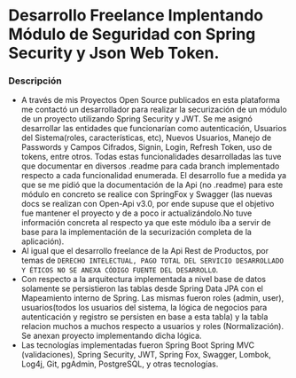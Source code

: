 # Desarrollo Freelance Implentando Módulo de Seguridad con Spring Security y Json Web Token.

### Descripción
* A través de mis Proyectos Open Source publicados en esta plataforma me contactó un desarrollador para realizar la securización de un módulo de un proyecto utilizando Spring Security y JWT. Se me asignó desarrollar las entidades que funcionarían como autenticación, Usuarios del Sistema(roles, características, etc), Nuevos Usuarios, Manejo de Passwords y Campos Cifrados, Signin, Login, Refresh Token, uso de tokens, entre otros. Todas estas funcionalidades desarrolladas las tuve que documentar en diversos .readme para cada branch implementado respecto a cada funcionalidad enumerada. El desarrollo fue a medida ya que se me pidió que la documentación de la Api (no .readme) para este módulo en concreto se realice con SpringFox y Swagger (las nuevas docs se realizan con Open-Api v3.0, por ende supuse que el objetivo fue mantener el proyecto y de a poco ir actualizándolo.No tuve información concreta al respecto ya que este módulo iba a servir de base para la implementación de la securización completa de la aplicación).
* Al igual que el desarrollo freelance de la Api Rest de Productos, por temas de `DERECHO INTELECTUAL, PAGO TOTAL DEL SERVICIO DESARROLLADO Y ÉTICOS NO SE ANEXA CÓDIGO FUENTE DEL DESARROLLO`.
* Con respecto a la arquitectura implementada a nivel base de datos solamente se persistieron las tablas desde Spring Data JPA con el Mapeamiento interno de Spring. Las mismas fueron roles (admin, user), usuarios(todos los usuarios del sistema, la lógica de negocios para autenticación y registro se persisten en base a esta tabla) y la tabla relacion muchos a muchos respecto a usuarios y roles (Normalización). Se anexan proyecto implementando dicha lógica.
* Las tecnologías implementadas fueron Spring Boot Spring MVC (validaciones), Spring Security, JWT, Spring Fox, Swagger, Lombok, Log4j, Git, pgAdmin, PostgreSQL, y otras tecnologías.

